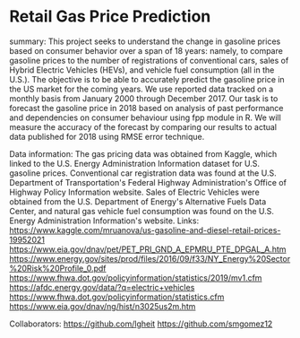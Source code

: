 # Retail Gas Price Prediction

summary:
This project seeks to understand the change in gasoline prices based on consumer behavior over a span of 18 years: namely, to compare gasoline prices to the number of registrations of conventional cars, sales of Hybrid Electric Vehicles (HEVs), and vehicle fuel consumption (all in the U.S.). The objective is to be able to accurately predict the gasoline price in the US market for the coming years. We use reported data tracked on a monthly basis from January 2000 through December 2017. Our task is to forecast the gasoline price in 2018 based on analysis of past performance and dependencies on consumer behaviour using fpp module in R. We will measure the accuracy of the forecast by comparing our results to actual data published for 2018 using RMSE error technique.

Data information:
The gas pricing data was obtained from Kaggle, which linked to the U.S. Energy Administration Information dataset for U.S. gasoline prices. Conventional car registration data was found at the U.S. Department of Transportation's Federal Highway Administration's Office of Highway Policy Information website. Sales of Electric Vehicles were obtained from the U.S. Department of Energy's Alternative Fuels Data Center, and natural gas vehicle fuel consumption was found on the U.S. Energy Administration Information's website. 
Links: 
https://www.kaggle.com/mruanova/us-gasoline-and-diesel-retail-prices-19952021
https://www.eia.gov/dnav/pet/PET_PRI_GND_A_EPMRU_PTE_DPGAL_A.htm
https://www.energy.gov/sites/prod/files/2016/09/f33/NY_Energy%20Sector%20Risk%20Profile_0.pdf 
https://www.fhwa.dot.gov/policyinformation/statistics/2019/mv1.cfm 
https://afdc.energy.gov/data/?q=electric+vehicles 
https://www.fhwa.dot.gov/policyinformation/statistics.cfm
https://www.eia.gov/dnav/ng/hist/n3025us2m.htm

Collaborators:
https://github.com/lgheit
https://github.com/smgomez12

